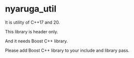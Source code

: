 # nyaruga_util

It is utility of C++17 and 20.

This library is header only.

And it needs Boost C++ library.

Please add Boost C++ library to your include and library pass.
